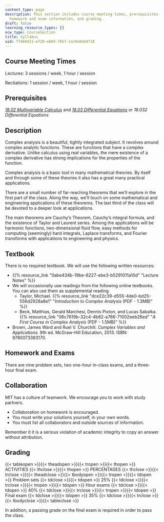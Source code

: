 ```yaml
---
content_type: page
description: This section includes course meeting times, prerequisites, textbooks,
  homework and exam information, and grading.
draft: false
learning_resource_types: []
ocw_type: CourseSection
title: Syllabus
uid: f7b60d21-ef20-eb69-7657-1a19a0a84718
---
```

## Course Meeting Times

Lectures: 3 sessions / week, 1 hour / session

Recitations: 1 session / week, 1 hour / session

## Prerequisites

[*18.02 Multivariable Calculus*](/courses/18-02sc-multivariable-calculus-fall-2010) and [*18.03 Differential Equations*](/courses/18-03sc-differential-equations-fall-2011) or *18.032 Differential Equations*

## Description

Complex analysis is a beautiful, tightly integrated subject. It revolves around complex analytic functions. These are functions that have a complex derivative. Unlike calculus using real variables, the mere existence of a complex derivative has strong implications for the properties of the function.

Complex analysis is a basic tool in many mathematical theories. By itself and through some of these theories it also has a great many practical applications.

There are a small number of far-reaching theorems that we’ll explore in the first part of the class. Along the way, we’ll touch on some mathematical and engineering applications of these theorems. The last third of the class will be devoted to a deeper look at applications.

The main theorems are Cauchy’s Theorem, Cauchy’s integral formula, and the existence of Taylor and Laurent series. Among the applications will be harmonic functions, two-dimensional fluid flow, easy methods for computing (seemingly) hard integrals, Laplace transforms, and Fourier transforms with applications to engineering and physics.

## Textbook

There is no required textbook. We will use the following written resources:

- {{% resource_link "0abe434b-19be-6227-ebe3-b5291011a10d" "Lecture Notes" %}}
- We will occasionally use readings from the following online textbooks. You can also use them as supplemental reading.
    - Taylor, Michael. {{% resource_link "dce22c39-d555-4de0-bd25-556d2928a8e1" "*Introduction to Complex Analysis* (PDF - 1.3MB)" %}}
    - Beck, Matthias, Gerald Marchesi, Dennis Pixton, and Lucas Sabalka. {{% resource_link "06c7619b-32c4-4b82-a766-71002eeb26ed" "*A First Course in Complex Analysis* (PDF - 1.5MB)" %}}
- Brown, James Ward and Ruel V. Churchill. *Complex Variables and Applications.* 9th ed. McGraw-Hill Education, 2013. ISBN: 9780073383170.

## Homework and Exams

There are nine problem sets, two one-hour in-class exams, and a three-hour final exam.

## Collaboration

MIT has a culture of teamwork. We encourage you to work with study partners.

- Collaboration on homework is encouraged.
- You must write your solutions yourself, in your own words.
- You must list all collaborators and outside sources of information.

Remember it it is a serious violation of academic integrity to copy an answer without attribution.

## Grading

{{< tableopen >}}{{< theadopen >}}{{< tropen >}}{{< thopen >}}
ACTIVITIES
{{< thclose >}}{{< thopen >}}
PERCENTAGES
{{< thclose >}}{{< trclose >}}{{< theadclose >}}{{< tbodyopen >}}{{< tropen >}}{{< tdopen >}}
Problem sets
{{< tdclose >}}{{< tdopen >}}
25%
{{< tdclose >}}{{< trclose >}}{{< tropen >}}{{< tdopen >}}
Hour exams
{{< tdclose >}}{{< tdopen >}}
40%
{{< tdclose >}}{{< trclose >}}{{< tropen >}}{{< tdopen >}}
Final exam
{{< tdclose >}}{{< tdopen >}}
35%
{{< tdclose >}}{{< trclose >}}{{< tbodyclose >}}{{< tableclose >}}

In addition, a passing grade on the final exam is required in order to pass the class.